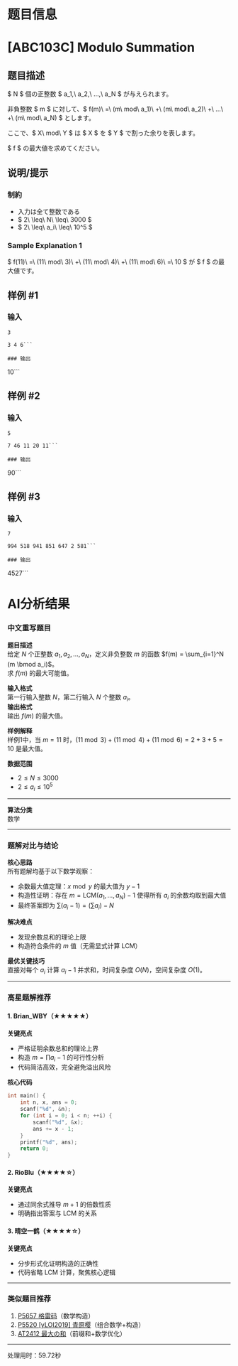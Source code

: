 # 题目信息

# [ABC103C] Modulo Summation

## 题目描述

[problemUrl]: https://atcoder.jp/contests/abc103/tasks/abc103_c

$ N $ 個の正整数 $ a_1,\ a_2,\ ...,\ a_N $ が与えられます。

非負整数 $ m $ に対して、$ f(m)\ =\ (m\ mod\ a_1)\ +\ (m\ mod\ a_2)\ +\ ...\ +\ (m\ mod\ a_N) $ とします。

ここで、$ X\ mod\ Y $ は $ X $ を $ Y $ で割った余りを表します。

$ f $ の最大値を求めてください。

## 说明/提示

### 制約

- 入力は全て整数である
- $ 2\ \leq\ N\ \leq\ 3000 $
- $ 2\ \leq\ a_i\ \leq\ 10^5 $

### Sample Explanation 1

$ f(11)\ =\ (11\ mod\ 3)\ +\ (11\ mod\ 4)\ +\ (11\ mod\ 6)\ =\ 10 $ が $ f $ の最大値です。

## 样例 #1

### 输入

```
3

3 4 6```

### 输出

```
10```

## 样例 #2

### 输入

```
5

7 46 11 20 11```

### 输出

```
90```

## 样例 #3

### 输入

```
7

994 518 941 851 647 2 581```

### 输出

```
4527```

# AI分析结果



### 中文重写题目
**题目描述**  
给定 $N$ 个正整数 $a_1, a_2, \dots, a_N$，定义非负整数 $m$ 的函数 $f(m) = \sum_{i=1}^N (m \bmod a_i)$。  
求 $f(m)$ 的最大可能值。  

**输入格式**  
第一行输入整数 $N$，第二行输入 $N$ 个整数 $a_i$。  
**输出格式**  
输出 $f(m)$ 的最大值。  

**样例解释**  
样例1中，当 $m=11$ 时，$(11 \bmod 3)+(11 \bmod 4)+(11 \bmod 6) = 2+3+5=10$ 是最大值。  

**数据范围**  
- $2 \leq N \leq 3000$  
- $2 \leq a_i \leq 10^5$  

---

**算法分类**  
数学  

---

### 题解对比与结论  
**核心思路**  
所有题解均基于以下数学观察：  
- 余数最大值定理：$x \bmod y$ 的最大值为 $y-1$  
- 构造性证明：存在 $m = \text{LCM}(a_1,\dots,a_N)-1$ 使得所有 $a_i$ 的余数均取到最大值  
- 最终答案即为 $\sum (a_i - 1) = (\sum a_i) - N$  

**解决难点**  
- 发现余数总和的理论上限  
- 构造符合条件的 $m$ 值（无需显式计算 LCM）  

**最优关键技巧**  
直接对每个 $a_i$ 计算 $a_i-1$ 并求和，时间复杂度 $O(N)$，空间复杂度 $O(1)$。  

---

### 高星题解推荐  
#### 1. Brian_WBY（★★★★★）  
**关键亮点**  
- 严格证明余数总和的理论上界  
- 构造 $m = \prod a_i -1$ 的可行性分析  
- 代码简洁高效，完全避免溢出风险  

**核心代码**  
```cpp
int main() {
    int n, x, ans = 0;
    scanf("%d", &n);
    for (int i = 0; i < n; ++i) {
        scanf("%d", &x);
        ans += x - 1;
    }
    printf("%d", ans);
    return 0;
}
```

#### 2. RioBlu（★★★★☆）  
**关键亮点**  
- 通过同余式推导 $m+1$ 的倍数性质  
- 明确指出答案与 LCM 的关系  

#### 3. 晴空一鹤（★★★★☆）  
**关键亮点**  
- 分步形式化证明构造的正确性  
- 代码省略 LCM 计算，聚焦核心逻辑  

---

### 类似题目推荐  
1. [P5657 格雷码](https://www.luogu.com.cn/problem/P5657)（数学构造）  
2. [P5520 [yLOI2019] 青原樱](https://www.luogu.com.cn/problem/P5520)（组合数学+构造）  
3. [AT2412 最大の和](https://atcoder.jp/contests/abc097/tasks/abc097_b)（前缀和+数学优化）

---
处理用时：59.72秒